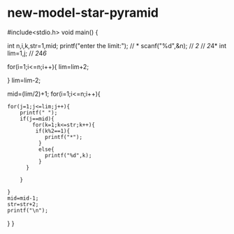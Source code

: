 # new-model-star-pyramid
#include<stdio.h>
void main()
{   
   
int n,i,k,str=1,mid;
printf("enter the limit:");      //             *
scanf("%d",&n);                  //            *2*
                                 //           *2*4*
 int lim=1,j;                    //          *2*4*6*

for(i=1;i<=n;i++){
   lim=lim+2;
 	
}
lim=lim-2;

mid=(lim/2)+1;
for(i=1;i<=n;i++){
	
	for(j=1;j<=lim;j++){
		printf(" ");
		if(j==mid){
			for(k=1;k<=str;k++){
	 	     if(k%2==1){
	 	     	printf("*");
			  }
			  else{
			  	printf("%d",k);
			  }
	      }
	    
		}
	 
	}
	mid=mid-1;
	str=str+2;
	printf("\n");
}
}
